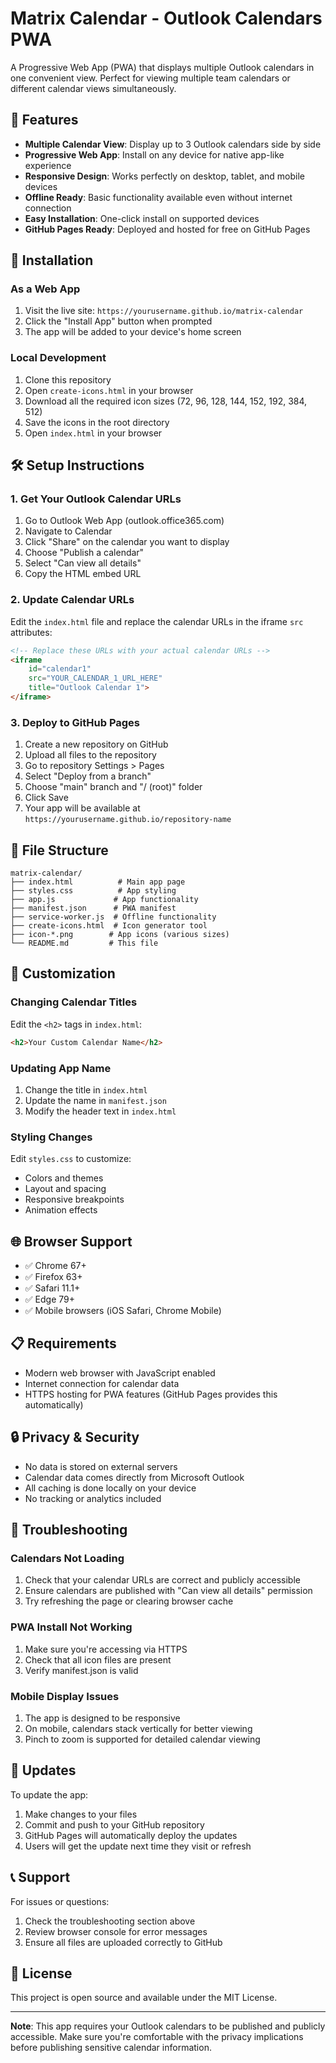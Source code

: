 # Matrix Calendar - Outlook Calendars PWA

A Progressive Web App (PWA) that displays multiple Outlook calendars in one convenient view. Perfect for viewing multiple team calendars or different calendar views simultaneously.

## 🚀 Features

- **Multiple Calendar View**: Display up to 3 Outlook calendars side by side
- **Progressive Web App**: Install on any device for native app-like experience
- **Responsive Design**: Works perfectly on desktop, tablet, and mobile devices
- **Offline Ready**: Basic functionality available even without internet connection
- **Easy Installation**: One-click install on supported devices
- **GitHub Pages Ready**: Deployed and hosted for free on GitHub Pages

## 📱 Installation

### As a Web App
1. Visit the live site: `https://yourusername.github.io/matrix-calendar`
2. Click the "Install App" button when prompted
3. The app will be added to your device's home screen

### Local Development
1. Clone this repository
2. Open `create-icons.html` in your browser
3. Download all the required icon sizes (72, 96, 128, 144, 152, 192, 384, 512)
4. Save the icons in the root directory
5. Open `index.html` in your browser

## 🛠️ Setup Instructions

### 1. Get Your Outlook Calendar URLs
1. Go to Outlook Web App (outlook.office365.com)
2. Navigate to Calendar
3. Click "Share" on the calendar you want to display
4. Choose "Publish a calendar" 
5. Select "Can view all details"
6. Copy the HTML embed URL

### 2. Update Calendar URLs
Edit the `index.html` file and replace the calendar URLs in the iframe `src` attributes:

```html
<!-- Replace these URLs with your actual calendar URLs -->
<iframe 
    id="calendar1" 
    src="YOUR_CALENDAR_1_URL_HERE"
    title="Outlook Calendar 1">
</iframe>
```

### 3. Deploy to GitHub Pages
1. Create a new repository on GitHub
2. Upload all files to the repository
3. Go to repository Settings > Pages
4. Select "Deploy from a branch"
5. Choose "main" branch and "/ (root)" folder
6. Click Save
7. Your app will be available at `https://yourusername.github.io/repository-name`

## 📁 File Structure

```
matrix-calendar/
├── index.html          # Main app page
├── styles.css          # App styling
├── app.js             # App functionality
├── manifest.json      # PWA manifest
├── service-worker.js  # Offline functionality
├── create-icons.html  # Icon generator tool
├── icon-*.png        # App icons (various sizes)
└── README.md         # This file
```

## 🔧 Customization

### Changing Calendar Titles
Edit the `<h2>` tags in `index.html`:
```html
<h2>Your Custom Calendar Name</h2>
```

### Updating App Name
1. Change the title in `index.html`
2. Update the name in `manifest.json`
3. Modify the header text in `index.html`

### Styling Changes
Edit `styles.css` to customize:
- Colors and themes
- Layout and spacing
- Responsive breakpoints
- Animation effects

## 🌐 Browser Support

- ✅ Chrome 67+
- ✅ Firefox 63+
- ✅ Safari 11.1+
- ✅ Edge 79+
- ✅ Mobile browsers (iOS Safari, Chrome Mobile)

## 📋 Requirements

- Modern web browser with JavaScript enabled
- Internet connection for calendar data
- HTTPS hosting for PWA features (GitHub Pages provides this automatically)

## 🔒 Privacy & Security

- No data is stored on external servers
- Calendar data comes directly from Microsoft Outlook
- All caching is done locally on your device
- No tracking or analytics included

## 🐛 Troubleshooting

### Calendars Not Loading
1. Check that your calendar URLs are correct and publicly accessible
2. Ensure calendars are published with "Can view all details" permission
3. Try refreshing the page or clearing browser cache

### PWA Install Not Working
1. Make sure you're accessing via HTTPS
2. Check that all icon files are present
3. Verify manifest.json is valid

### Mobile Display Issues
1. The app is designed to be responsive
2. On mobile, calendars stack vertically for better viewing
3. Pinch to zoom is supported for detailed calendar viewing

## 🔄 Updates

To update the app:
1. Make changes to your files
2. Commit and push to your GitHub repository
3. GitHub Pages will automatically deploy the updates
4. Users will get the update next time they visit or refresh

## 📞 Support

For issues or questions:
1. Check the troubleshooting section above
2. Review browser console for error messages
3. Ensure all files are uploaded correctly to GitHub

## 📄 License

This project is open source and available under the MIT License.

---

**Note**: This app requires your Outlook calendars to be published and publicly accessible. Make sure you're comfortable with the privacy implications before publishing sensitive calendar information.
